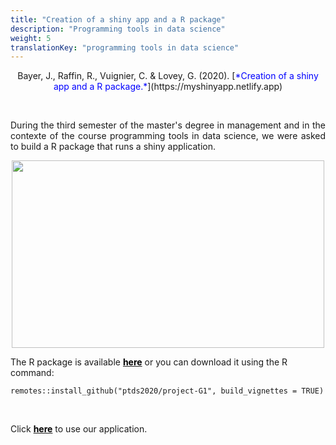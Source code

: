 ```yaml
---
title: "Creation of a shiny app and a R package"
description: "Programming tools in data science"
weight: 5
translationKey: "programming tools in data science"
---
```



<center> Bayer, J., Raffin, R., Vuignier, C. & Lovey, G. (2020). [<span style="color:blue">*Creation of a shiny app and a R package.*</span>](https://myshinyapp.netlify.app)</p></center>

<p>&nbsp; </p>

<p style="text-align:justify;">During the third semester of the master's degree in management and in the contexte of the course programming tools in data science, we were asked to build a R package that runs a shiny application.</p> 


<p align="center">
  <img src="/Shiny.png" width="500" height="300"/>
</p>


The R package is available [<span style="color:black">**here**</span>](https://github.com/ptds2020/project-G1) or you can download it using the R command: 

```{r}
remotes::install_github("ptds2020/project-G1", build_vignettes = TRUE)
```
<p>&nbsp; </p>

Click [<span style="color:black">**here**</span>](https://mcdonald.shinyapps.io/McDonald/) to use our application.

